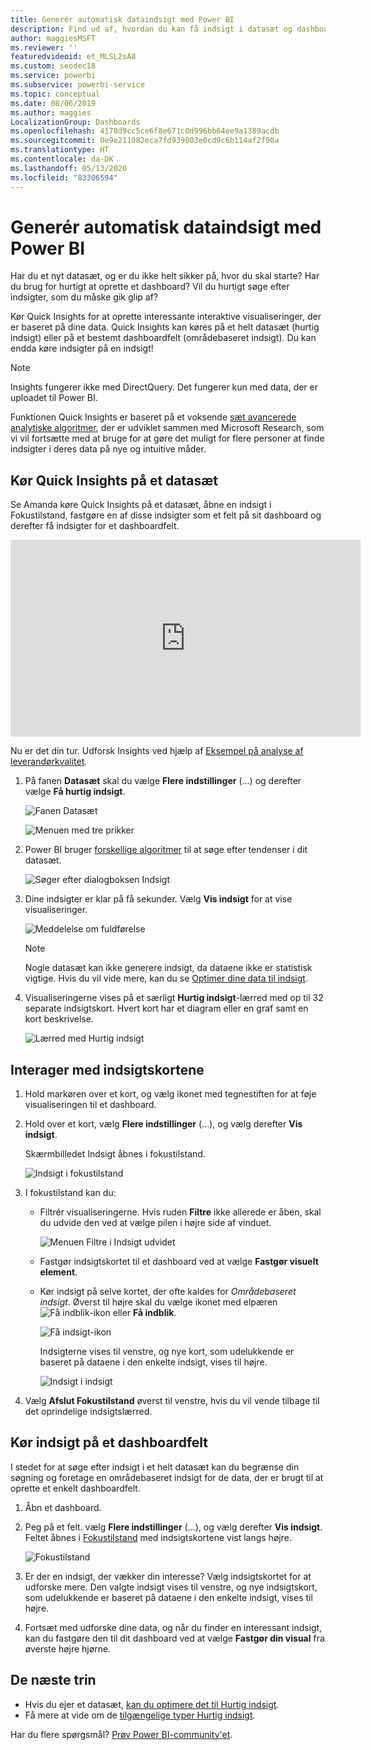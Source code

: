 ```yaml
---
title: Generér automatisk dataindsigt med Power BI
description: Find ud af, hvordan du kan få indsigt i datasæt og dashboardfelter.
author: maggiesMSFT
ms.reviewer: ''
featuredvideoid: et_MLSL2sA8
ms.custom: seodec18
ms.service: powerbi
ms.subservice: powerbi-service
ms.topic: conceptual
ms.date: 08/06/2019
ms.author: maggies
LocalizationGroup: Dashboards
ms.openlocfilehash: 4178d9cc5ce6f8e671c0d996bb64ee9a1389acdb
ms.sourcegitcommit: 0e9e211082eca7fd939803e0cd9c6b114af2f90a
ms.translationtype: HT
ms.contentlocale: da-DK
ms.lasthandoff: 05/13/2020
ms.locfileid: "83306594"
---
```

# <a name="generate-data-insights-automatically-with-power-bi"></a>Generér automatisk dataindsigt med Power BI
Har du et nyt datasæt, og er du ikke helt sikker på, hvor du skal starte?  Har du brug for hurtigt at oprette et dashboard?  Vil du hurtigt søge efter indsigter, som du måske gik glip af?

Kør Quick Insights for at oprette interessante interaktive visualiseringer, der er baseret på dine data. Quick Insights kan køres på et helt datasæt (hurtig indsigt) eller på et bestemt dashboardfelt (områdebaseret indsigt). Du kan endda køre indsigter på en indsigt!

> [!NOTE]
> Insights fungerer ikke med DirectQuery. Det fungerer kun med data, der er uploadet til Power BI.
> 

Funktionen Quick Insights er baseret på et voksende [sæt avancerede analytiske algoritmer](../consumer/end-user-insight-types.md), der er udviklet sammen med Microsoft Research, som vi vil fortsætte med at bruge for at gøre det muligt for flere personer at finde indsigter i deres data på nye og intuitive måder.

## <a name="run-quick-insights-on-a-dataset"></a>Kør Quick Insights på et datasæt
Se Amanda køre Quick Insights på et datasæt, åbne en indsigt i Fokustilstand, fastgøre en af disse indsigter som et felt på sit dashboard og derefter få indsigter for et dashboardfelt.

<iframe width="560" height="315" src="https://www.youtube.com/embed/et_MLSL2sA8" frameborder="0" allowfullscreen></iframe>


Nu er det din tur. Udforsk Insights ved hjælp af [Eksempel på analyse af leverandørkvalitet](sample-supplier-quality.md).

1. På fanen **Datasæt** skal du vælge **Flere indstillinger** (...) og derefter vælge **Få hurtig indsigt**.
   
    ![Fanen Datasæt](media/service-insights/power-bi-ellipses.png)
   
    ![Menuen med tre prikker](media/service-insights/power-bi-tab.png)
2. Power BI bruger [forskellige algoritmer](../consumer/end-user-insight-types.md) til at søge efter tendenser i dit datasæt.
   
    ![Søger efter dialogboksen Indsigt](media/service-insights/pbi_autoinsightssearching.png)
3. Dine indsigter er klar på få sekunder.  Vælg **Vis indsigt** for at vise visualiseringer.
   
    ![Meddelelse om fuldførelse](media/service-insights/pbi_autoinsightsuccess.png)
   
    > [!NOTE]
    > Nogle datasæt kan ikke generere indsigt, da dataene ikke er statistisk vigtige.  Hvis du vil vide mere, kan du se [Optimer dine data til indsigt](service-insights-optimize.md).
    > 
    
4. Visualiseringerne vises på et særligt **Hurtig indsigt**-lærred med op til 32 separate indsigtskort. Hvert kort har et diagram eller en graf samt en kort beskrivelse.
   
    ![Lærred med Hurtig indsigt](media/service-insights/power-bi-insights.png)

## <a name="interact-with-the-insight-cards"></a>Interager med indsigtskortene

1. Hold markøren over et kort, og vælg ikonet med tegnestiften for at føje visualiseringen til et dashboard.

2. Hold over et kort, vælg **Flere indstillinger** (...), og vælg derefter **Vis indsigt**. 

    Skærmbilledet Indsigt åbnes i fokustilstand.
   
    ![Indsigt i fokustilstand](media/service-insights/power-bi-insight-focus.png)
3. I fokustilstand kan du:
   
   * Filtrér visualiseringerne. Hvis ruden **Filtre** ikke allerede er åben, skal du udvide den ved at vælge pilen i højre side af vinduet.

       ![Menuen Filtre i Indsigt udvidet](media/service-insights/power-bi-insights-filter-new.png)
   * Fastgør indsigtskortet til et dashboard ved at vælge **Fastgør visuelt element**.
   * Kør indsigt på selve kortet, der ofte kaldes for *Områdebaseret indsigt*. Øverst til højre skal du vælge ikonet med elpæren ![Få indblik-ikon](media/service-insights/power-bi-bulb-icon.png) eller **Få indblik**.
     
       ![Få indsigt-ikon](media/service-insights/pbi-autoinsights-tile.png)
     
     Indsigterne vises til venstre, og nye kort, som udelukkende er baseret på dataene i den enkelte indsigt, vises til højre.
     
       ![Indsigt i indsigt](media/service-insights/power-bi-insights-on-insights-new.png)
4. Vælg **Afslut Fokustilstand** øverst til venstre, hvis du vil vende tilbage til det oprindelige indsigtslærred.

## <a name="run-insights-on-a-dashboard-tile"></a>Kør indsigt på et dashboardfelt
I stedet for at søge efter indsigt i et helt datasæt kan du begrænse din søgning og foretage en områdebaseret indsigt for de data, der er brugt til at oprette et enkelt dashboardfelt. 

1. Åbn et dashboard.
2. Peg på et felt. vælg **Flere indstillinger** (...), og vælg derefter **Vis indsigt**. Feltet åbnes i [Fokustilstand](../consumer/end-user-focus.md) med indsigtskortene vist langs højre.    
   
    ![Fokustilstand](media/service-insights/pbi-insights-tile.png)    
3. Er der en indsigt, der vækker din interesse? Vælg indsigtskortet for at udforske mere. Den valgte indsigt vises til venstre, og nye indsigtskort, som udelukkende er baseret på dataene i den enkelte indsigt, vises til højre.    
4. Fortsæt med udforske dine data, og når du finder en interessant indsigt, kan du fastgøre den til dit dashboard ved at vælge **Fastgør din visual** fra øverste højre hjørne.

## <a name="next-steps"></a>De næste trin
- Hvis du ejer et datasæt, [kan du optimere det til Hurtig indsigt](service-insights-optimize.md).
- Få mere at vide om de [tilgængelige typer Hurtig indsigt](../consumer/end-user-insight-types.md).

Har du flere spørgsmål? [Prøv Power BI-community'et](https://community.powerbi.com/).

